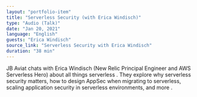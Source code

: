 ```yaml
---
layout: "portfolio-item"
title: "Serverless Security (with Erica Windisch)"
type: "Audio (Talk)"
date: "Jan 20, 2021"
language: "English"
guests: "Erica Windisch"
source_link: "Serverless Security with Erica Windisch"
duration: "38 min"
---
```


JB Aviat chats with Erica Windisch (New Relic Principal Engineer and AWS Serverless Hero) about all things serverless . They explore why serverless security matters, how to design AppSec when migrating to serverless, scaling application security in serverless environments, and more .
